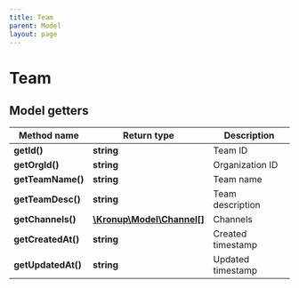 ```yaml
---
title: Team
parent: Model
layout: page
---
```


# Team

## Model getters

Method name | Return type | Description
------------ | ------------- | -------------
**getId()** | **string** | Team ID
**getOrgId()** | **string** | Organization ID
**getTeamName()** | **string** | Team name
**getTeamDesc()** | **string** | Team description
**getChannels()** | [**\Kronup\Model\Channel[]**](../Channel) | Channels
**getCreatedAt()** | **string** | Created timestamp
**getUpdatedAt()** | **string** | Updated timestamp

